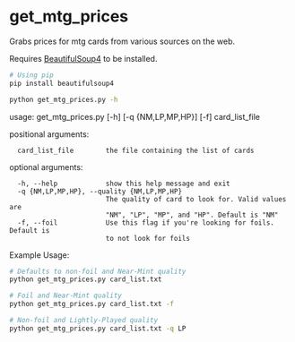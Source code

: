 # get_mtg_prices
Grabs prices for mtg cards from various sources on the web.

Requires [BeautifulSoup4](https://www.crummy.com/software/BeautifulSoup/bs4/doc/#installing-beautiful-soup) to be installed.
```bash
# Using pip
pip install beautifulsoup4
```

```bash
python get_mtg_prices.py -h
```
usage: get_mtg_prices.py [-h] [-q {NM,LP,MP,HP}] [-f] card_list_file

positional arguments:
```
  card_list_file        the file containing the list of cards
```
optional arguments:
```
  -h, --help            show this help message and exit
  -q {NM,LP,MP,HP}, --quality {NM,LP,MP,HP}
                        The quality of card to look for. Valid values are
                        "NM", "LP", "MP", and "HP". Default is "NM"
  -f, --foil            Use this flag if you're looking for foils. Default is
                        to not look for foils
```

Example Usage:
```bash
# Defaults to non-foil and Near-Mint quality
python get_mtg_prices.py card_list.txt 
```

```bash
# Foil and Near-Mint quality
python get_mtg_prices.py card_list.txt -f
```

```bash
# Non-foil and Lightly-Played quality
python get_mtg_prices.py card_list.txt -q LP
```

